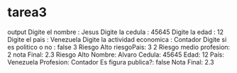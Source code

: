# tarea3

output
Digite el nombre : Jesus
Digite la cedula : 45645
Digite la edad : 12
Digite el pais : Venezuela
Digite la actividad economica : Contador
Digite si es politico o no : false
3
Riesgo Alto
riesgoPais: 3
2
Riesgo medio
profesion: 2
nota Final: 2.3
Riesgo Alto
Nombre: Alvaro
Cedula: 45645
Edad: 12
País: Venezuela
Profesion: Contador
Es figura publica?: false
Nota Final: 2.3
